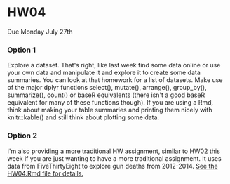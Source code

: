 # HW04
Due Monday July 27th

### Option 1
Explore a dataset. That's right, like last week find some data online or use your own data and manipulate it and explore it to create some data summaries.  You can look at that homework for a list of datasets. Make use of the major dplyr functions select(), mutate(), arrange(), group_by(), summarize(), count() or baseR equivalents (there isn't a good baseR equivalent for many of these functions though). If you are using a Rmd, think about making your table summaries and printing them nicely with knitr::kable() and still think about plotting some data.  

### Option 2
I'm also providing a more traditional HW assignment, similar to HW02 this week if you are just wanting to have a more traditional assignment. It uses data from FiveThirtyEight to explore gun deaths from 2012-2014. [See the HW04.Rmd file for details.](HW04.Rmd)
